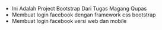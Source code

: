   - Ini Adalah Project Bootstrap Dari Tugas Magang Qupas
  - Membuat login facebook dengan framework css bootstrap
  - Membuat login facebook versi web dan mobile
